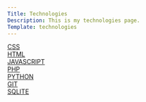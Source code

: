 ```yaml
---
Title: Technologies
Description: This is my technologies page.
Template: technologies
---
```


<div class="box css">
<a href="technology/css">CSS</a>
</div>

<div class="box html">
<a href="technology/html">HTML</a>
</div>

<div class="box javascript">
<a href="technology/javascript">JAVASCRIPT</a>
</div>

<div class="box php">
<a href="technology/php">PHP</a>
</div>

<div class="box python">
<a href="technology/python">PYTHON</a>
</div>

<div class="box git">
<a href="technology/git">GIT</a>
</div>

<div class="box sqlite">
<a href="technology/sqlite">SQLITE</a>
</div>